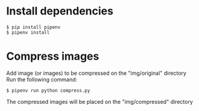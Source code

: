 # Install dependencies

```
$ pip install pipenv
$ pipenv install
```

# Compress images

Add image (or images) to be compressed on the "img/original" directory
Run the following command:

```
$ pipenv run python compress.py
```

The compressed images will be placed on the "img/compressed" directory